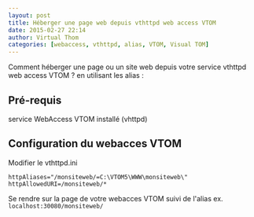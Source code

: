 ```yaml
---
layout: post
title: Héberger une page web depuis vthttpd web access VTOM
date: 2015-02-27 22:14
author: Virtual Thom
categories: [webaccess, vthttpd, alias, VTOM, Visual TOM]
---
```


Comment héberger une page ou un site web depuis votre service vthttpd web access VTOM ? en utilisant les alias :

## Pré-requis
service WebAccess VTOM installé (vhttpd) 

## Configuration du webacces VTOM
Modifier le vthttpd.ini

```
httpAliases="/monsiteweb/=C:\VTOM5\WWW\monsiteweb\"
httpAllowedURI=/monsiteweb/*
```

Se rendre sur la page de votre webacces VTOM suivi de l'alias ex. `localhost:30080/monsiteweb/`
